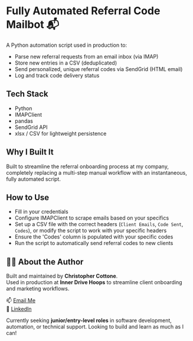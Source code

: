 # Fully Automated Referral Code Mailbot 📬

A Python automation script used in production to:
- Parse new referral requests from an email inbox (via IMAP)
- Store new entries in a CSV (deduplicated)
- Send personalized, unique referral codes via SendGrid (HTML email)
- Log and track code delivery status

## Tech Stack

- Python
- IMAPClient
- pandas
- SendGrid API
- xlsx / CSV for lightweight persistence

## Why I Built It

Built to streamline the referral onboarding process at my company, completely replacing a multi-step manual workflow with an instantaneous, fully automated script.

## How to Use

- Fill in your credentials
- Configure IMAPClient to scrape emails based on your specifics
- Set up a CSV file with the correct headers (`Client Emails`, `Code Sent`, `Codes`), or modify the script to work with your specific headers
- Ensure the 'Codes' column is populated with your specific codes
- Run the script to automatically send referral codes to new clients


## 🙋‍♂️ About the Author

Built and maintained by **Christopher Cottone**.  
Used in production at **Inner Drive Hoops** to streamline client onboarding and marketing workflows.

📫 [Email Me](mailto:chriscottone1@gmail.com.com)  
💼 [LinkedIn](https://www.linkedin.com/in/christopher-cottone-b9820928a/?trk=opento_sprofile_topcard)  

Currently seeking **junior/entry-level roles** in software development, automation, or technical support. Looking to build and learn as much as I can!
